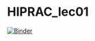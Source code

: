 # HIPRAC_lec01
[![Binder](https://mybinder.org/badge_logo.svg)](https://mybinder.org/v2/gh/mnrnakao/HIPRAC_lec01/master)
